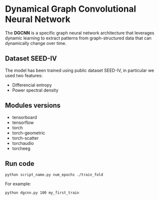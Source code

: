 # Dynamical Graph Convolutional Neural Network
The **DGCNN** is a specific graph neural network architecture that leverages dynamic learning to extract patterns from graph-structured data that can dynamically change over time.


## Dataset SEED-IV
The model has been trained using public dataset SEED-IV, in particular we used two features:
* Differencial entropy
* Power spectral density

## Modules versions
* tensorboard
* tensorflow
* torch
* torch-geometric
* torch-scatter
* torchaudio
* torcheeg

## Run code
```
python script_name.py num_epochs ./train_fold
```
For example:
```
python dgcnn.py 100 my_first_train
```

